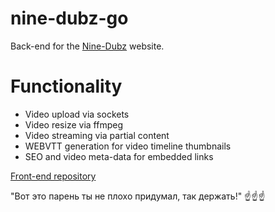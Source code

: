 # nine-dubz-go

Back-end for the [Nine-Dubz](https://nine-dubz.ru/) website.

# Functionality

- Video upload via sockets
- Video resize via ffmpeg
- Video streaming via partial content
- WEBVTT generation for video timeline thumbnails
- SEO and video meta-data for embedded links

[Front-end repository](https://github.com/UsGitHu611/nine-dubz-frontend)

"Вот это парень ты не плохо придумал, так держать!" ☝☝☝

